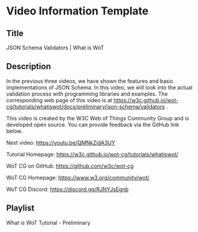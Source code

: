 # Video Information Template

## Title

JSON Schema Validators | What is WoT

## Description

In the previous three videos, we have shown the features and basic implementations of JSON Schema. In this video, we will look into the actual validation process with programming libraries and examples.
The corresponding web page of this video is at https://w3c.github.io/wot-cg/tutorials/whatiswot/docs/preliminary/json-schema/validators .

This video is created by the W3C Web of Things Community Group and is developed open source. You can provide feedback via the GitHub link below.

Next video: https://youtu.be/QMNkZidA3UY

Tutorial Homepage: https://w3c.github.io/wot-cg/tutorials/whatiswot/

WoT CG on GitHub: https://github.com/w3c/wot-cg

WoT CG Homepage: https://www.w3.org/community/wot/

WoT CG Discord: https://discord.gg/RJNYJsEgnb

## Playlist

What is WoT Tutorial - Preliminary